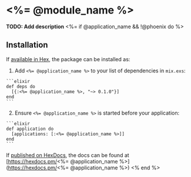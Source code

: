 # <%= @module_name %>

**TODO: Add description**
<%= if @application_name && !@phoenix do %>
## Installation

If [available in Hex](https://hex.pm/docs/publish), the package can be installed as:

  1. Add `<%= @application_name %>` to your list of dependencies in `mix.exs`:

    ```elixir
    def deps do
      [{:<%= @application_name %>, "~> 0.1.0"}]
    end
    ```

  2. Ensure `<%= @application_name %>` is started before your application:

    ```elixir
    def application do
      [applications: [:<%= @application_name %>]]
    end
    ```

If [published on HexDocs](https://hex.pm/docs/tasks#hex_docs), the docs can
be found at [https://hexdocs.pm/<%= @application_name %>](https://hexdocs.pm/<%= @application_name %>)
<% end %>
